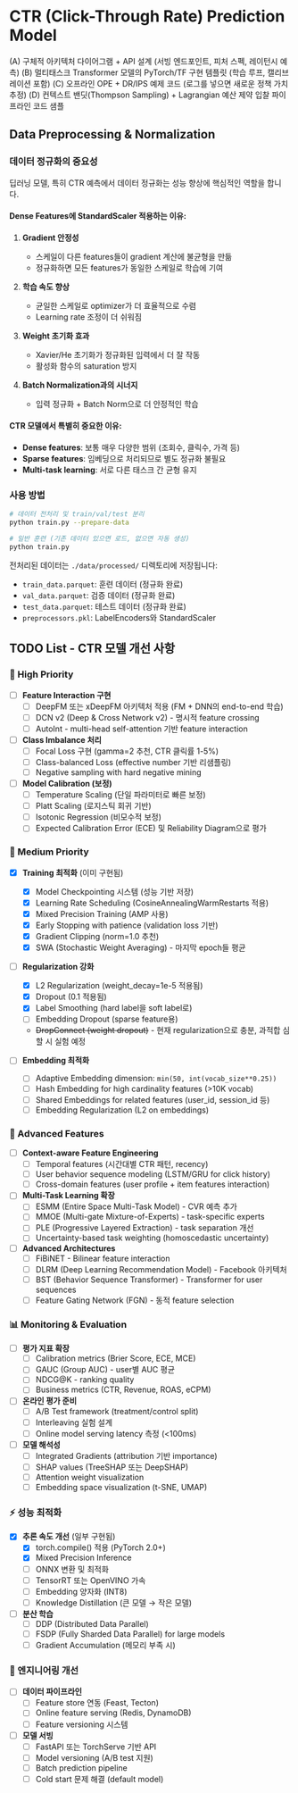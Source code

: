 # CTR (Click-Through Rate) Prediction Model

(A) 구체적 아키텍처 다이어그램 + API 설계 (서빙 엔드포인트, 피처 스펙, 레이턴시 예측)
(B) 멀티태스크 Transformer 모델의 PyTorch/TF 구현 템플릿 (학습 루프, 캘리브레이션 포함)
(C) 오프라인 OPE + DR/IPS 예제 코드 (로그를 넣으면 새로운 정책 가치 추정)
(D) 컨텍스트 밴딧(Thompson Sampling) + Lagrangian 예산 제약 입찰 파이프라인 코드 샘플

## Data Preprocessing & Normalization

### 데이터 정규화의 중요성

딥러닝 모델, 특히 CTR 예측에서 데이터 정규화는 성능 향상에 핵심적인 역할을 합니다.

#### Dense Features에 StandardScaler 적용하는 이유:

1. **Gradient 안정성**
   - 스케일이 다른 features들이 gradient 계산에 불균형을 만듦
   - 정규화하면 모든 features가 동일한 스케일로 학습에 기여

2. **학습 속도 향상**
   - 균일한 스케일로 optimizer가 더 효율적으로 수렴
   - Learning rate 조정이 더 쉬워짐

3. **Weight 초기화 효과**
   - Xavier/He 초기화가 정규화된 입력에서 더 잘 작동
   - 활성화 함수의 saturation 방지

4. **Batch Normalization과의 시너지**
   - 입력 정규화 + Batch Norm으로 더 안정적인 학습

#### CTR 모델에서 특별히 중요한 이유:

- **Dense features**: 보통 매우 다양한 범위 (조회수, 클릭수, 가격 등)
- **Sparse features**: 임베딩으로 처리되므로 별도 정규화 불필요
- **Multi-task learning**: 서로 다른 태스크 간 균형 유지

### 사용 방법

```bash
# 데이터 전처리 및 train/val/test 분리
python train.py --prepare-data

# 일반 훈련 (기존 데이터 있으면 로드, 없으면 자동 생성)
python train.py
```

전처리된 데이터는 `./data/processed/` 디렉토리에 저장됩니다:
- `train_data.parquet`: 훈련 데이터 (정규화 완료)
- `val_data.parquet`: 검증 데이터 (정규화 완료)
- `test_data.parquet`: 테스트 데이터 (정규화 완료)
- `preprocessors.pkl`: LabelEncoders와 StandardScaler

## TODO List - CTR 모델 개선 사항

### 🎯 High Priority

- [ ] **Feature Interaction 구현**
  - [ ] DeepFM 또는 xDeepFM 아키텍처 적용 (FM + DNN의 end-to-end 학습)
  - [ ] DCN v2 (Deep & Cross Network v2) - 명시적 feature crossing
  - [ ] AutoInt - multi-head self-attention 기반 feature interaction

- [ ] **Class Imbalance 처리**
  - [ ] Focal Loss 구현 (gamma=2 추천, CTR 클릭률 1-5%)
  - [ ] Class-balanced Loss (effective number 기반 리샘플링)
  - [ ] Negative sampling with hard negative mining

- [ ] **Model Calibration (보정)**
  - [ ] Temperature Scaling (단일 파라미터로 빠른 보정)
  - [ ] Platt Scaling (로지스틱 회귀 기반)
  - [ ] Isotonic Regression (비모수적 보정)
  - [ ] Expected Calibration Error (ECE) 및 Reliability Diagram으로 평가

### 🔧 Medium Priority

- [x] **Training 최적화** (이미 구현됨)
  - [x] Model Checkpointing 시스템 (성능 기반 저장)
  - [x] Learning Rate Scheduling (CosineAnnealingWarmRestarts 적용)
  - [x] Mixed Precision Training (AMP 사용)
  - [x] Early Stopping with patience (validation loss 기반)
  - [x] Gradient Clipping (norm=1.0 추천)
  - [x] SWA (Stochastic Weight Averaging) - 마지막 epoch들 평균

- [ ] **Regularization 강화**
  - [x] L2 Regularization (weight_decay=1e-5 적용됨)
  - [x] Dropout (0.1 적용됨)
  - [x] Label Smoothing (hard label을 soft label로)
  - [ ] Embedding Dropout (sparse feature용)
  - ~~DropConnect (weight dropout)~~ - 현재 regularization으로 충분, 과적합 심할 시 실험 예정

- [ ] **Embedding 최적화**
  - [ ] Adaptive Embedding dimension: `min(50, int(vocab_size**0.25))`
  - [ ] Hash Embedding for high cardinality features (>10K vocab)
  - [ ] Shared Embeddings for related features (user_id, session_id 등)
  - [ ] Embedding Regularization (L2 on embeddings)

### 🚀 Advanced Features

- [ ] **Context-aware Feature Engineering**
  - [ ] Temporal features (시간대별 CTR 패턴, recency)
  - [ ] User behavior sequence modeling (LSTM/GRU for click history)
  - [ ] Cross-domain features (user profile + item features interaction)

- [ ] **Multi-Task Learning 확장**
  - [ ] ESMM (Entire Space Multi-Task Model) - CVR 예측 추가
  - [ ] MMOE (Multi-gate Mixture-of-Experts) - task-specific experts
  - [ ] PLE (Progressive Layered Extraction) - task separation 개선
  - [ ] Uncertainty-based task weighting (homoscedastic uncertainty)

- [ ] **Advanced Architectures**
  - [ ] FiBiNET - Bilinear feature interaction
  - [ ] DLRM (Deep Learning Recommendation Model) - Facebook 아키텍처
  - [ ] BST (Behavior Sequence Transformer) - Transformer for user sequences
  - [ ] Feature Gating Network (FGN) - 동적 feature selection

### 📊 Monitoring & Evaluation

- [ ] **평가 지표 확장**
  - [ ] Calibration metrics (Brier Score, ECE, MCE)
  - [ ] GAUC (Group AUC) - user별 AUC 평균
  - [ ] NDCG@K - ranking quality
  - [ ] Business metrics (CTR, Revenue, ROAS, eCPM)

- [ ] **온라인 평가 준비**
  - [ ] A/B Test framework (treatment/control split)
  - [ ] Interleaving 실험 설계
  - [ ] Online model serving latency 측정 (<100ms)

- [ ] **모델 해석성**
  - [ ] Integrated Gradients (attribution 기반 importance)
  - [ ] SHAP values (TreeSHAP 또는 DeepSHAP)
  - [ ] Attention weight visualization
  - [ ] Embedding space visualization (t-SNE, UMAP)

### ⚡ 성능 최적화

- [x] **추론 속도 개선** (일부 구현됨)
  - [x] torch.compile() 적용 (PyTorch 2.0+)
  - [x] Mixed Precision Inference
  - [ ] ONNX 변환 및 최적화
  - [ ] TensorRT 또는 OpenVINO 가속
  - [ ] Embedding 양자화 (INT8)
  - [ ] Knowledge Distillation (큰 모델 → 작은 모델)

- [ ] **분산 학습**
  - [ ] DDP (Distributed Data Parallel)
  - [ ] FSDP (Fully Sharded Data Parallel) for large models
  - [ ] Gradient Accumulation (메모리 부족 시)

### 🔧 엔지니어링 개선

- [ ] **데이터 파이프라인**
  - [ ] Feature store 연동 (Feast, Tecton)
  - [ ] Online feature serving (Redis, DynamoDB)
  - [ ] Feature versioning 시스템

- [ ] **모델 서빙**
  - [ ] FastAPI 또는 TorchServe 기반 API
  - [ ] Model versioning (A/B test 지원)
  - [ ] Batch prediction pipeline
  - [ ] Cold start 문제 해결 (default model)
